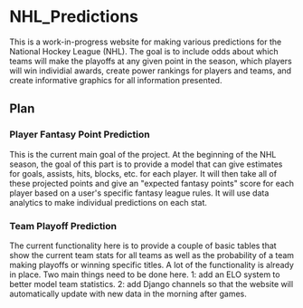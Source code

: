 # NHL_Predictions

This is a work-in-progress website for making various predictions for the National Hockey League (NHL). The goal is to include odds about which teams will make the playoffs at any given point in the season, which players will win individial awards, create power rankings for players and teams, and create informative graphics for all information presented.

## Plan

### Player Fantasy Point Prediction
This is the current main goal of the project. At the beginning of the NHL season, the goal of this part is to provide a model that can give estimates for goals, assists, hits, blocks, etc. for each player. It will then take all of these projected points and give an "expected fantasy points" score for each player based on a user's specific fantasy league rules. It will use data analytics to make individual predictions on each stat.

### Team Playoff Prediction
The current functionality here is to provide a couple of basic tables that show the current team stats for all teams as well as the probability of a team making playoffs or winning specific titles. A lot of the functionality is already in place. Two main things need to be done here. 1: add an ELO system to better model team statistics. 2: add Django channels so that the website will automatically update with new data in the morning after games. 



